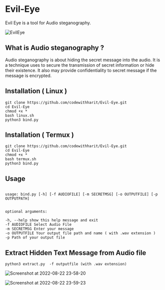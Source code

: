 # Evil-Eye
Evil Eye is a tool for Audio steganography.



![EvilEye](https://user-images.githubusercontent.com/88737074/185978331-3f9bbc2e-01bc-4d19-8205-7bd9ea2d144a.png)


## What is Audio steganography ?

Audio steganography is about hiding the secret message into the audio. It is a technique uses to secure the transmission of secret information or hide their existence. It also may provide confidentiality to secret message if the message is encrypted.

## Installation ( Linux )

```
git clone https://github.com/codewithharit/Evil-Eye.git
cd Evil-Eye
chmod +x *
bash linux.sh
python3 bind.py 
```

## Installation ( Termux )

```
git clone https://github.com/codewithharit/Evil-Eye.git
cd Evil-Eye
chmod +x *
bash termux.sh
python3 bind.py 
```


## Usage

```

usage: bind.py [-h] [-f AUDIOFILE] [-m SECRETMSG] [-o OUTPUTFILE] [-p OUTPUTPATH]


optional arguments:

-h, --help show this help message and exit
-f AUDIOFILE Select Audio File
-m SECRETMSG Enter your message
-o OUTPUTFILE Your output file path and name ( with .wav extension )
-p Path of your output file

```
## Extract Hidden Text Message  from Audio file

```
python3 extract.py  -f outputfile (with .wav extension)
```

![Screenshot at 2022-08-22 23-58-20](https://user-images.githubusercontent.com/88737074/185993280-cd7f13e7-44a9-4d2d-a360-2ff4e2764b94.png)


![Screenshot at 2022-08-22 23-59-23](https://user-images.githubusercontent.com/88737074/185993515-c45c226d-d37e-4a37-b787-31a6b2edd418.png)



